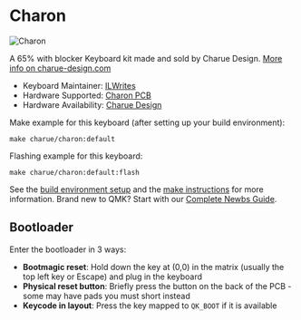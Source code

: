# Charon

![Charon](https://i.imgur.com/fnQLZ2Th.jpg)

A 65% with blocker Keyboard kit made and sold by Charue Design. [More info on charue-design.com](https://charue-design.com/)

* Keyboard Maintainer: [ILWrites](https://github.com/PiKeeb)
* Hardware Supported: [Charon PCB](https://charue-design.com/collections/charon/)
* Hardware Availability: [Charue Design](https://charue-design.com/)

Make example for this keyboard (after setting up your build environment):

    make charue/charon:default

Flashing example for this keyboard:

    make charue/charon:default:flash

See the [build environment setup](https://docs.qmk.fm/#/getting_started_build_tools) and the [make instructions](https://docs.qmk.fm/#/getting_started_make_guide) for more information. Brand new to QMK? Start with our [Complete Newbs Guide](https://docs.qmk.fm/#/newbs).

## Bootloader

Enter the bootloader in 3 ways:

* **Bootmagic reset**: Hold down the key at (0,0) in the matrix (usually the top left key or Escape) and plug in the keyboard
* **Physical reset button**: Briefly press the button on the back of the PCB - some may have pads you must short instead
* **Keycode in layout**: Press the key mapped to `QK_BOOT` if it is available
